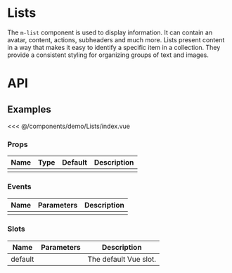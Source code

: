 <script setup>
import Lists from './demo/Lists/index.vue'
</script>

# Lists

The `m-list` component is used to display information. It can contain an avatar, content, actions, subheaders and much more. Lists present content in a way that makes it easy to identify a specific item in a collection. They provide a consistent styling for organizing groups of text and images.

# API

## Examples

<DemoContainer>
  <List />
</DemoContainer>

<<< @/components/demo/Lists/index.vue

### Props

| Name | Type | Default | Description |
| ---- | ---- | ------- | ----------- |
|      |      |         |             |

### Events

| Name | Parameters | Description |
| ---- | ---------- | ----------- |
|      |            |             |

### Slots

| Name    | Parameters | Description           |
| ------- | ---------- | --------------------- |
| default |            | The default Vue slot. |

